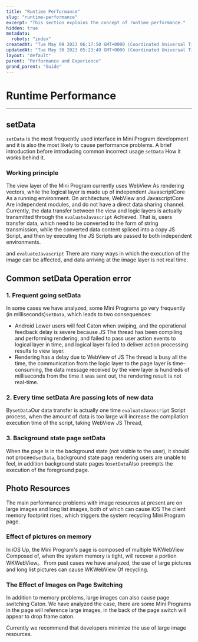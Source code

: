 ```yaml
---
title: "Runtime Performance"
slug: "runtime-performance"
excerpt: "This section explains the concept of runtime performance."
hidden: true
metadata: 
  robots: "index"
createdAt: "Tue May 09 2023 06:17:50 GMT+0000 (Coordinated Universal Time)"
updatedAt: "Tue May 30 2023 05:23:49 GMT+0000 (Coordinated Universal Time)"
layout: "default"
parent: "Performance and Experience"
grand_parent: "Guide"
---
```

# Runtime Performance 
*** 
## setData

`setData` is the most frequently used interface in Mini Program development and it is also the most likely to cause performance problems. A brief introduction before introducing common incorrect usage `setData` How it works behind it.

### Working principle

The view layer of the Mini Program currently uses WebView As rendering vectors, while the logical layer is made up of independent JavascriptCore As a running environment. On architecture, WebView and JavascriptCore Are independent modules, and do not have a direct data sharing channel. Currently, the data transfer between the view and logic layers is actually transmitted through the `evaluateJavascript` Achieved. That is, users transfer data, which need to be converted to the form of string transmission, while the converted data content spliced into a copy JS Script, and then by executing the JS Scripts are passed to both independent environments.

and `evaluateJavascript` There are many ways in which the execution of the image can be affected, and data arriving at the image layer is not real time.

## Common setData Operation error

### 1. Frequent going setData

In some cases we have analyzed, some Mini Programs go very frequently (in milliseconds)`setData`, which leads to two consequences:

- Android Lower users will feel Caton when swiping, and the operational feedback delay is severe because JS The thread has been compiling and performing rendering, and failed to pass user action events to logical layer in time, and logical layer failed to deliver action processing results to view layer.
- Rendering has a delay due to WebView of JS The thread is busy all the time, the communication from the logic layer to the page layer is time-consuming, the data message received by the view layer is hundreds of milliseconds from the time it was sent out, the rendering result is not real-time.

### 2. Every time setData Are passing lots of new data

By`setData`Our data transfer is actually one time `evaluateJavascript` Script process, when the amount of data is too large will increase the compilation execution time of the script, taking WebView JS Thread,

### 3. Background state page setData

When the page is in the background state (not visible to the user), it should not proceed`setData`, background state page rendering users are unable to feel, in addition background state pages to`setData`Also preempts the execution of the foreground page.

## Photo Resources

The main performance problems with image resources at present are on large images and long list images, both of which can cause iOS The client memory footprint rises, which triggers the system recycling Mini Program page.

### Effect of pictures on memory

In iOS Up, the Mini Program's page is composed of multiple WKWebView Composed of, when the system memory is tight, will recover a portion WKWebView。 From past cases we have analyzed, the use of large pictures and long list pictures can cause WKWebView Of recycling.

### The Effect of Images on Page Switching

In addition to memory problems, large images can also cause page switching Caton. We have analyzed the case, there are some Mini Programs in the page will reference large images, in the back of the page switch will appear to drop frame caton.

Currently we recommend that developers minimize the use of large image resources.
